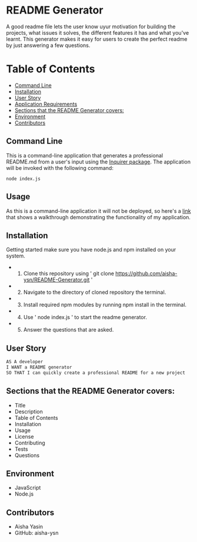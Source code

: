 # README Generator

A good readme file lets the user know uyur motivation for building the projects, what issues it solves, the different features it has and what you've learnt. This generator makes it easy for users to create the perfect readme by just answering a few questions.

# Table of Contents 
  - [Command Line](#command-line)
  - [Installation](#installation)
  - [User Story](#user-story)
  - [Application Requirements](#application-requirements)
  - [Sections that the README Generator covers:](#sections-that-the-readme-generator-covers)
  - [Environment](#environment)
  - [Contributors](#contributors)

## Command Line
This is a command-line application that generates a professional README.md from a user's input using the [Inquirer package](https://www.npmjs.com/package/inquirer). The application will be invoked with the following command:

```
node index.js
```

## Usage 
As this is a command-line application it will not be deployed, so here's a <a href="add vid" target="_blank">link</a> that shows a walkthrough  demonstrating the functionality of my application.

## Installation
Getting started make sure you have node.js and npm installed on your system.

* 1) Clone this repository using ' git clone https://github.com/aisha-ysn/README-Generator.git '
* 2) Navigate to the directory of cloned repository the terminal.
* 3) Install required npm modules by running npm install in the terminal.
* 4) Use ' node index.js ' to start the readme generator.
* 5) Answer the questions that are asked.

## User Story

```md
AS A developer
I WANT a README generator
SO THAT I can quickly create a professional README for a new project
```

## Sections that the README Generator covers: 

  * Title
  * Description
  * Table of Contents
  * Installation
  * Usage
  * License
  * Contributing
  * Tests
  * Questions


## Environment
* JavaScript
* Node.js


## Contributors 
* Aisha Yasin
* GitHub: aisha-ysn